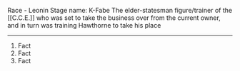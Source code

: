 Race - Leonin
Stage name: K-Fabe 
The elder-statesman figure/trainer of the [[C.C.E.]] who was set to take the business over from the current owner, and in turn was training Hawthorne to take his place

---
1. Fact
2. Fact
3. Fact